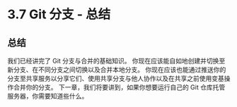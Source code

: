 # 3.7 Git 分支 - 总结

## 总结

我们已经讲完了 Git 分支与合并的基础知识。 你现在应该能自如地创建并切换至新分支、在不同分支之间切换以及合并本地分支。 你现在应该也能通过推送你的分支至共享服务以分享它们、使用共享分支与他人协作以及在共享之前使用变基操作合并你的分支。 下一章，我们将要讲到，如果你想要运行自己的 Git 仓库托管服务器，你需要知道些什么。